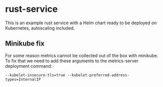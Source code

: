 # rust-service

This is an example rust service with a Helm chart ready to be deployed on Kubernetes, autoscaling included.

## Minikube fix

For some reason metrics cannot be collected out of the box with minikube.
To fix that we need to add these arguments to the metrics-server deployment command:

```
--kubelet-insecure-tls=true --kubelet-preferred-address-types=InternalIP
```

